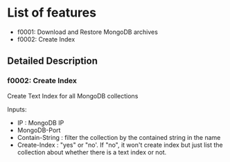 # List of features

* f0001: Download and Restore MongoDB archives 
* f0002: Create Index

## Detailed Description
### f0002: Create Index
Create Text Index for all MongoDB collections

Inputs:
* IP : MongoDB IP
* MongoDB-Port
* Contain-String : filter the collection by the contained string in the name
* Create-Index : "yes" or "no'. If "no", it won't create index but just list the collection about whether there is a text index or not.
